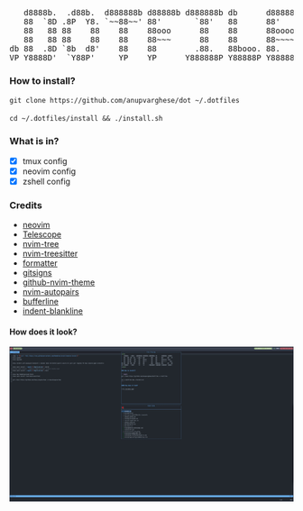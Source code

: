 <pre>
   d8888b.  .d88b.  d888888b d88888b d888888b db      d88888b .d8888. 
   88  `8D .8P  Y8. `~~88~~' 88'       `88'   88      88'     88'  YP 
   88   88 88    88    88    88ooo      88    88      88ooooo `8bo.   
   88   88 88    88    88    88~~~      88    88      88~~~~~   `Y8b. 
db 88  .8D `8b  d8'    88    88        .88.   88booo. 88.     db   8D 
VP Y8888D'  `Y88P'     YP    YP      Y888888P Y88888P Y88888P `8888Y' 
</pre>

### How to install?

```shell
git clone https://github.com/anupvarghese/dot ~/.dotfiles

cd ~/.dotfiles/install && ./install.sh
```

### What is in?
- [x] tmux config
- [x] neovim config
- [x] zshell config

### Credits
- [neovim](https://neovim.io/)
- [Telescope](https://github.com/nvim-telescope/telescope.nvim)
- [nvim-tree](https://github.com/kyazdani42/nvim-tree.lua)
- [nvim-treesitter](https://github.com/nvim-treesitter/nvim-treesitter)
- [formatter](https://github.com/mhartington/formatter.nvim/)
- [gitsigns](https://github.com/lewis6991/gitsigns.nvim)
- [github-nvim-theme](https://github.com/projekt0n/github-nvim-theme)
- [nvim-autopairs](https://github.com/windwp/nvim-autopairs)
- [bufferline](https://github.com/akinsho/nvim-bufferline.lua)
- [indent-blankline](https://github.com/lukas-reineke/indent-blankline.nvim)

#### How does it look?

![](./screen.jpg)

